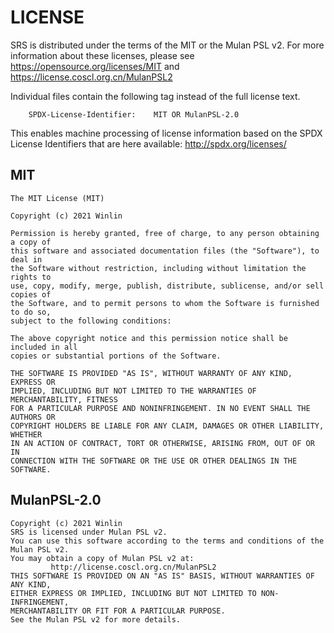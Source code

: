 # LICENSE

SRS is distributed under the terms of the MIT or the Mulan PSL v2. 
For more information about these licenses, please see
https://opensource.org/licenses/MIT and https://license.coscl.org.cn/MulanPSL2

Individual files contain the following tag instead of the full license text.

```
	SPDX-License-Identifier:	MIT OR MulanPSL-2.0
```

This enables machine processing of license information based on the SPDX
License Identifiers that are here available: http://spdx.org/licenses/

## MIT

```
The MIT License (MIT)

Copyright (c) 2021 Winlin

Permission is hereby granted, free of charge, to any person obtaining a copy of
this software and associated documentation files (the "Software"), to deal in
the Software without restriction, including without limitation the rights to
use, copy, modify, merge, publish, distribute, sublicense, and/or sell copies of
the Software, and to permit persons to whom the Software is furnished to do so,
subject to the following conditions:

The above copyright notice and this permission notice shall be included in all
copies or substantial portions of the Software.

THE SOFTWARE IS PROVIDED "AS IS", WITHOUT WARRANTY OF ANY KIND, EXPRESS OR
IMPLIED, INCLUDING BUT NOT LIMITED TO THE WARRANTIES OF MERCHANTABILITY, FITNESS
FOR A PARTICULAR PURPOSE AND NONINFRINGEMENT. IN NO EVENT SHALL THE AUTHORS OR
COPYRIGHT HOLDERS BE LIABLE FOR ANY CLAIM, DAMAGES OR OTHER LIABILITY, WHETHER
IN AN ACTION OF CONTRACT, TORT OR OTHERWISE, ARISING FROM, OUT OF OR IN
CONNECTION WITH THE SOFTWARE OR THE USE OR OTHER DEALINGS IN THE SOFTWARE.
```

## MulanPSL-2.0

```
Copyright (c) 2021 Winlin
SRS is licensed under Mulan PSL v2.
You can use this software according to the terms and conditions of the Mulan PSL v2.
You may obtain a copy of Mulan PSL v2 at:
         http://license.coscl.org.cn/MulanPSL2
THIS SOFTWARE IS PROVIDED ON AN "AS IS" BASIS, WITHOUT WARRANTIES OF ANY KIND,
EITHER EXPRESS OR IMPLIED, INCLUDING BUT NOT LIMITED TO NON-INFRINGEMENT,
MERCHANTABILITY OR FIT FOR A PARTICULAR PURPOSE.
See the Mulan PSL v2 for more details.
```
